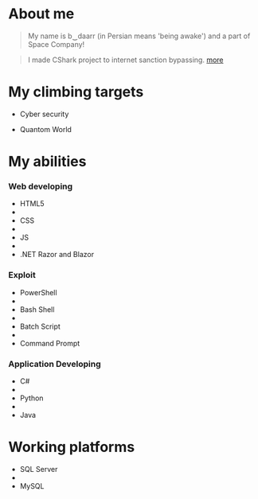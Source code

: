 # About me

> My name is b‿daarr (in Persian means 'being awake') and a part of Space Company!

> I made CShark project to internet sanction bypassing. [more](https://github.com/b-daarr/cshark)

# My climbing targets

+ Cyber security

+ Quantom World

# My abilities

### Web developing

+ HTML5
+
+ CSS
+
+ JS
+
+ .NET Razor and Blazor

### Exploit

+ PowerShell
+
+ Bash Shell
+
+ Batch Script
+
+ Command Prompt

### Application Developing

+ C#
+
+ Python
+
+ Java

# Working platforms

+ SQL Server
+
+ MySQL
